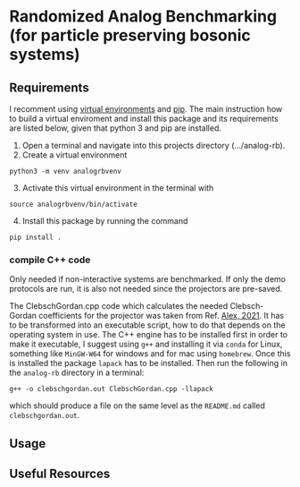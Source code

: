 # Randomized Analog Benchmarking (for particle preserving bosonic systems)

## Requirements

I recomment using [virtual environments](https://docs.python.org/3/tutorial/venv.html) and [pip](https://pypi.org/project/pip/).
The main instruction how to build a virtual enviroment and install this package and its requirements are listed below, given that python 3 and pip are installed.

1. Open a terminal and navigate into this projects directory (.../analog-rb).
2. Create a virtual environment
```console
python3 -m venv analogrbvenv
```
3. Activate this virtual environment in the terminal with 
```console
source analogrbvenv/bin/activate
```
4. Install this package by running the command
```console
pip install .
```

### compile C++ code
Only needed if non-interactive systems are benchmarked. If only the demo protocols are run, it is also not needed since the projectors are pre-saved.

The ClebschGordan.cpp code which calculates the needed Clebsch-Gordan coefficients for the projector was  taken from Ref. [Alex, 2021](https://doi.org/10.1063/1.3521562).
It has to be transformed into an executable script, how to do that depends on the operating system in use.
The C++ engine has to be installed first in order to make it executable, I suggest using `g++` and installing it via `conda` for Linux, something like `MinGW-W64` for windows and for mac using `homebrew`. 
Once this is installed the package `lapack` has to be installed.
Then run the following in the `analog-rb` directory in a terminal:
```console
g++ -o clebschgordan.out ClebschGordan.cpp -llapack
```
which should produce a file on the same level as the `README.md` called `clebschgordan.out`.

## Usage

## Useful Resources
